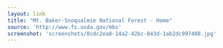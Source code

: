 ```yaml
---
layout: link
title: "Mt. Baker-Snoqualmie National Forest - Home"
source: 'http://www.fs.usda.gov/mbs'
screenshot: 'screenshots/8cdc2ea8-14a2-42bc-843d-1ab2dc997408.jpg'
---
```


